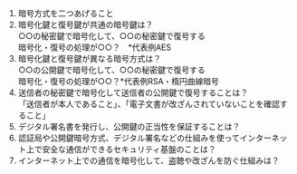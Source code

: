 1. 暗号方式を二つあげること  
2. 暗号化鍵と復号鍵が共通の暗号鍵は？  
○○の秘密鍵で暗号化して、○○の秘密鍵で復号する  
暗号化・復号の処理が○○？　*代表例AES  
3. 暗号化鍵と復号鍵が異なる暗号方式は？  
○○の公開鍵で暗号化して、○○の秘密鍵で復号する  
暗号化・復号の処理が○○？*代表例RSA・楕円曲線暗号  
4. 送信者の秘密鍵で暗号化して送信者の公開鍵で復号することは？  
「送信者が本人であること」、「電子文書が改ざんされていないことを確認すること」  
5. デジタル署名書を発行し、公開鍵の正当性を保証することは？  
6. 認証局や公開鍵暗号方式、デジタル署名などの仕組みを使ってインターネット上で安全な通信ができるセキュリティ基盤のことは？  
7. インターネット上での通信を暗号化して、盗聴や改ざんを防ぐ仕組みは？
  
